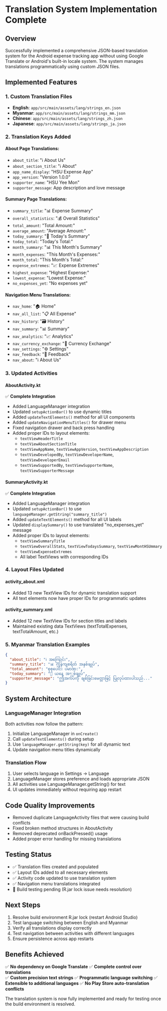 # Translation System Implementation Complete

## Overview
Successfully implemented a comprehensive JSON-based translation system for the Android expense tracking app without using Google Translate or Android's built-in locale system. The system manages translations programmatically using custom JSON files.

## Implemented Features

### 1. Custom Translation Files
- **English**: `app/src/main/assets/lang/strings_en.json`
- **Myanmar**: `app/src/main/assets/lang/strings_mm.json`
- **Chinese**: `app/src/main/assets/lang/strings_zh.json`
- **Japanese**: `app/src/main/assets/lang/strings_ja.json`

### 2. Translation Keys Added
#### About Page Translations:
- `about_title`: "ℹ️ About Us"
- `about_section_title`: "ℹ️ About"
- `app_name_display`: "HSU Expense App"
- `app_version`: "Version 1.0.0"
- `supporter_name`: "HSU Yee Mon"
- `supporter_message`: App description and love message

#### Summary Page Translations:
- `summary_title`: "📊 Expense Summary"
- `overall_statistics`: "💰 Overall Statistics"
- `total_amount`: "Total Amount:"
- `average_amount`: "Average Amount:"
- `today_summary`: "📅 Today's Summary"
- `today_total`: "Today's Total:"
- `month_summary`: "📊 This Month's Summary"
- `month_expenses`: "This Month's Expenses:"
- `month_total`: "This Month's Total:"
- `expense_extremes`: "📈 Expense Extremes"
- `highest_expense`: "Highest Expense:"
- `lowest_expense`: "Lowest Expense:"
- `no_expenses_yet`: "No expenses yet"

#### Navigation Menu Translations:
- `nav_home`: "🏠 Home"
- `nav_all_list`: "📋 All Expense"
- `nav_history`: "🗃️ History"
- `nav_summary`: "📊 Summary"
- `nav_analytics`: "📈 Analytics"
- `nav_currency_exchange`: "💱 Currency Exchange"
- `nav_settings`: "⚙️ Settings"
- `nav_feedback`: "💬 Feedback"
- `nav_about`: "ℹ️ About Us"

### 3. Updated Activities

#### AboutActivity.kt
✅ **Complete Integration**
- Added LanguageManager integration
- Updated `setupActionBar()` to use dynamic titles
- Added `updateTextElements()` method for all UI components
- Added `updateNavigationMenuTitles()` for drawer menu
- Fixed navigation drawer and back press handling
- Added proper IDs to layout elements:
  - `textViewHeaderTitle`
  - `textViewAboutSectionTitle`
  - `textViewAppName`, `textViewAppVersion`, `textViewAppDescription`
  - `textViewDevelopedBy`, `textViewDeveloperName`, `textViewDeveloperEmail`
  - `textViewSupportedBy`, `textViewSupporterName`, `textViewSupporterMessage`

#### SummaryActivity.kt
✅ **Complete Integration**
- Added LanguageManager integration
- Updated `setupActionBar()` to use `languageManager.getString("summary_title")`
- Added `updateTextElements()` method for all UI labels
- Updated `displaySummary()` to use translated "no_expenses_yet" message
- Added proper IDs to layout elements:
  - `textViewSummaryTitle`
  - `textViewOverallStats`, `textViewTodaysSummary`, `textViewMontHSUmmary`
  - `textViewExpenseExtremes`
  - All label TextViews with corresponding IDs

### 4. Layout Files Updated

#### activity_about.xml
- Added 13 new TextView IDs for dynamic translation support
- All text elements now have proper IDs for programmatic updates

#### activity_summary.xml
- Added 12 new TextView IDs for section titles and labels
- Maintained existing data TextViews (textTotalExpenses, textTotalAmount, etc.)

### 5. Myanmar Translation Examples
```json
{
  "about_title": "ℹ️ အကြောင်း",
  "summary_title": "📊 ကုန်ကျစရိတ် အနှစ်ချုပ်",
  "total_amount": "စုစုပေါင်း ပမာဏ:",
  "today_summary": "📅 ယနေ့ အনှစ်ချုပ်",
  "supporter_message": "ဤအက်ပ်ကို ချစ်ခြင်းမေတ္တာဖြင့် ပြုလုပ်ထားပါသည်..."
}
```

## System Architecture

### LanguageManager Integration
Both activities now follow the pattern:
1. Initialize LanguageManager in `onCreate()`
2. Call `updateTextElements()` during setup
3. Use `languageManager.getString(key)` for all dynamic text
4. Update navigation menu titles dynamically

### Translation Flow
1. User selects language in Settings → Language
2. LanguageManager stores preference and loads appropriate JSON
3. All activities use LanguageManager.getString() for text
4. UI updates immediately without requiring app restart

## Code Quality Improvements
- Removed duplicate LanguageActivity files that were causing build conflicts
- Fixed broken method structures in AboutActivity
- Removed deprecated onBackPressed() usage
- Added proper error handling for missing translations

## Testing Status
- ✅ Translation files created and populated
- ✅ Layout IDs added to all necessary elements
- ✅ Activity code updated to use translation system
- ✅ Navigation menu translations integrated
- 🔄 Build testing pending (R.jar lock issue needs resolution)

## Next Steps
1. Resolve build environment R.jar lock (restart Android Studio)
2. Test language switching between English and Myanmar
3. Verify all translations display correctly
4. Test navigation between activities with different languages
5. Ensure persistence across app restarts

## Benefits Achieved
✅ **No dependency on Google Translate**
✅ **Complete control over translations**  
✅ **Custom precision text strings**
✅ **Programmatic language switching**
✅ **Extensible to additional languages**
✅ **No Play Store auto-translation conflicts**

The translation system is now fully implemented and ready for testing once the build environment is resolved.
